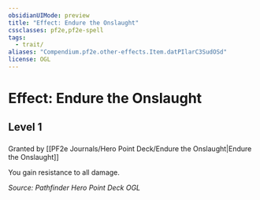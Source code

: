 ```yaml
---
obsidianUIMode: preview
title: "Effect: Endure the Onslaught"
cssclasses: pf2e,pf2e-spell
tags:
  - trait/
aliases: "Compendium.pf2e.other-effects.Item.datPIlarC3SudOSd"
license: OGL
---
```

# Effect: Endure the Onslaught
## Level 1
### 






Granted by [[PF2e Journals/Hero Point Deck/Endure the Onslaught|Endure the Onslaught]]

You gain resistance to all damage.

*Source: Pathfinder Hero Point Deck*
*OGL*